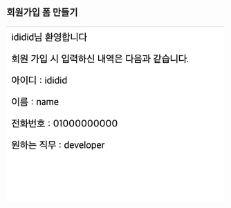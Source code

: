 ## 회원가입 폼 만들기
<img src='https://github.com/JoonHoSeong/OZ_Backend_School/blob/main/JavaScript/mini_project/join/src/image/screenshot.png' alt='screenshot'>
